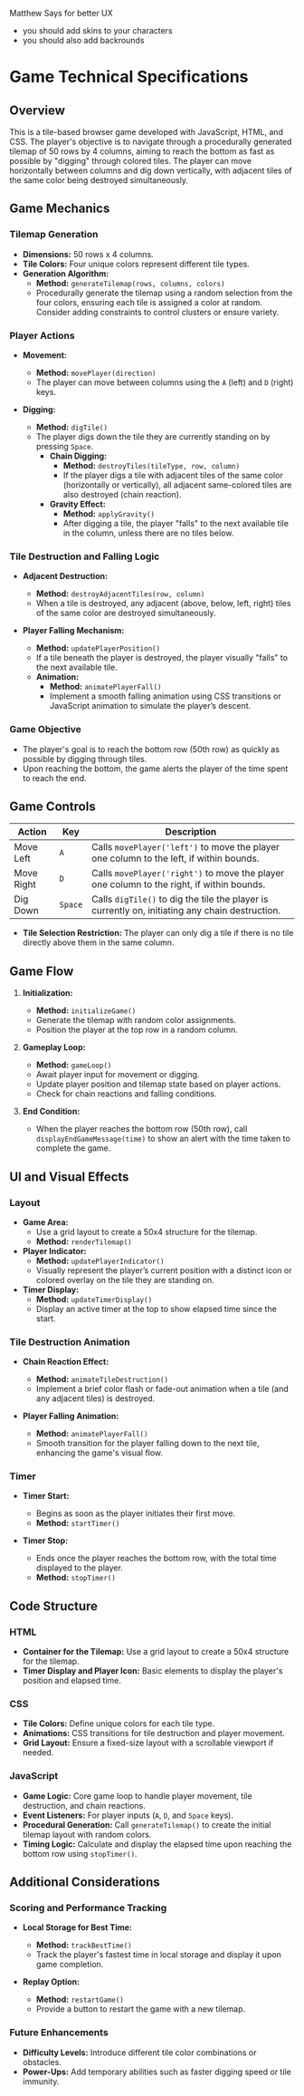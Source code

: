Matthew Says for better UX
- you should add skins to your characters
- you should also add backrounds

# Game Technical Specifications

## Overview
This is a tile-based browser game developed with JavaScript, HTML, and CSS. The player's objective is to navigate through a procedurally generated tilemap of 50 rows by 4 columns, aiming to reach the bottom as fast as possible by "digging" through colored tiles. The player can move horizontally between columns and dig down vertically, with adjacent tiles of the same color being destroyed simultaneously.

## Game Mechanics

### Tilemap Generation
- **Dimensions:** 50 rows x 4 columns.
- **Tile Colors:** Four unique colors represent different tile types.
- **Generation Algorithm:** 
  - **Method:** `generateTilemap(rows, columns, colors)`
  - Procedurally generate the tilemap using a random selection from the four colors, ensuring each tile is assigned a color at random. Consider adding constraints to control clusters or ensure variety.

### Player Actions
- **Movement:** 
  - **Method:** `movePlayer(direction)`
  - The player can move between columns using the `A` (left) and `D` (right) keys.
  
- **Digging:** 
  - **Method:** `digTile()`
  - The player digs down the tile they are currently standing on by pressing `Space`.
    - **Chain Digging:** 
      - **Method:** `destroyTiles(tileType, row, column)`
      - If the player digs a tile with adjacent tiles of the same color (horizontally or vertically), all adjacent same-colored tiles are also destroyed (chain reaction).
    - **Gravity Effect:** 
      - **Method:** `applyGravity()`
      - After digging a tile, the player "falls" to the next available tile in the column, unless there are no tiles below.

### Tile Destruction and Falling Logic
- **Adjacent Destruction:** 
  - **Method:** `destroyAdjacentTiles(row, column)`
  - When a tile is destroyed, any adjacent (above, below, left, right) tiles of the same color are destroyed simultaneously.
  
- **Player Falling Mechanism:**
  - **Method:** `updatePlayerPosition()`
  - If a tile beneath the player is destroyed, the player visually "falls" to the next available tile.
  - **Animation:** 
    - **Method:** `animatePlayerFall()`
    - Implement a smooth falling animation using CSS transitions or JavaScript animation to simulate the player’s descent.

### Game Objective
- The player's goal is to reach the bottom row (50th row) as quickly as possible by digging through tiles.
- Upon reaching the bottom, the game alerts the player of the time spent to reach the end.
  
## Game Controls

| Action        | Key       | Description                                      |
|---------------|-----------|--------------------------------------------------|
| Move Left     | `A`       | Calls `movePlayer('left')` to move the player one column to the left, if within bounds. |
| Move Right    | `D`       | Calls `movePlayer('right')` to move the player one column to the right, if within bounds. |
| Dig Down      | `Space`   | Calls `digTile()` to dig the tile the player is currently on, initiating any chain destruction. |

- **Tile Selection Restriction:** The player can only dig a tile if there is no tile directly above them in the same column.

## Game Flow

1. **Initialization:**
   - **Method:** `initializeGame()`
   - Generate the tilemap with random color assignments.
   - Position the player at the top row in a random column.

2. **Gameplay Loop:**
   - **Method:** `gameLoop()`
   - Await player input for movement or digging.
   - Update player position and tilemap state based on player actions.
   - Check for chain reactions and falling conditions.

3. **End Condition:**
   - When the player reaches the bottom row (50th row), call `displayEndGameMessage(time)` to show an alert with the time taken to complete the game.

## UI and Visual Effects

### Layout
- **Game Area:** 
  - Use a grid layout to create a 50x4 structure for the tilemap.
  - **Method:** `renderTilemap()`
- **Player Indicator:** 
  - **Method:** `updatePlayerIndicator()`
  - Visually represent the player’s current position with a distinct icon or colored overlay on the tile they are standing on.
- **Timer Display:** 
  - **Method:** `updateTimerDisplay()`
  - Display an active timer at the top to show elapsed time since the start.

### Tile Destruction Animation
- **Chain Reaction Effect:**
  - **Method:** `animateTileDestruction()`
  - Implement a brief color flash or fade-out animation when a tile (and any adjacent tiles) is destroyed.
  
- **Player Falling Animation:**
  - **Method:** `animatePlayerFall()`
  - Smooth transition for the player falling down to the next tile, enhancing the game's visual flow.

### Timer
- **Timer Start:** 
  - Begins as soon as the player initiates their first move. 
  - **Method:** `startTimer()`
  
- **Timer Stop:** 
  - Ends once the player reaches the bottom row, with the total time displayed to the player.
  - **Method:** `stopTimer()`

## Code Structure

### HTML
- **Container for the Tilemap:** Use a grid layout to create a 50x4 structure for the tilemap.
- **Timer Display and Player Icon:** Basic elements to display the player's position and elapsed time.

### CSS
- **Tile Colors:** Define unique colors for each tile type.
- **Animations:** CSS transitions for tile destruction and player movement.
- **Grid Layout:** Ensure a fixed-size layout with a scrollable viewport if needed.

### JavaScript
- **Game Logic:** Core game loop to handle player movement, tile destruction, and chain reactions.
- **Event Listeners:** For player inputs (`A`, `D`, and `Space` keys).
- **Procedural Generation:** Call `generateTilemap()` to create the initial tilemap layout with random colors.
- **Timing Logic:** Calculate and display the elapsed time upon reaching the bottom row using `stopTimer()`.

## Additional Considerations

### Scoring and Performance Tracking
- **Local Storage for Best Time:** 
  - **Method:** `trackBestTime()`
  - Track the player's fastest time in local storage and display it upon game completion.
  
- **Replay Option:** 
  - **Method:** `restartGame()`
  - Provide a button to restart the game with a new tilemap.

### Future Enhancements
- **Difficulty Levels:** Introduce different tile color combinations or obstacles.
- **Power-Ups:** Add temporary abilities such as faster digging speed or tile immunity.
